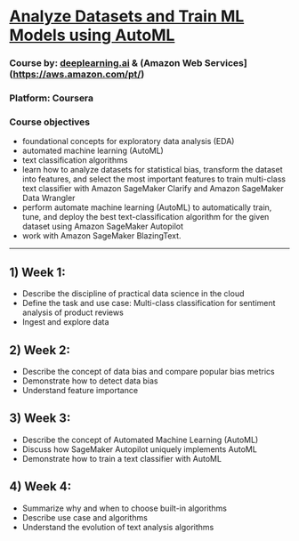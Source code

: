 # [Analyze Datasets and Train ML Models using AutoML](https://www.coursera.org/learn/automl-datasets-ml-models/home/welcome)

### Course by: [deeplearning.ai](https://www.deeplearning.ai/) & (Amazon Web Services](https://aws.amazon.com/pt/)
### Platform: Coursera
### Course objectives
- foundational concepts for exploratory data analysis (EDA)
- automated machine learning (AutoML)
- text classification algorithms
- learn how to analyze datasets for statistical bias, transform the dataset into features, and select the most important features to train multi-class text classifier with Amazon SageMaker Clarify and Amazon SageMaker Data Wrangler
- perform automate machine learning (AutoML) to automatically train, tune, and deploy the best text-classification algorithm for the given dataset using Amazon SageMaker Autopilot
- work with Amazon SageMaker BlazingText.

****

## 1) Week 1:
- Describe the discipline of practical data science in the cloud
- Define the task and use case: Multi-class classification for sentiment analysis of product reviews
- Ingest and explore data
 
## 2) Week 2:
- Describe the concept of data bias and compare popular bias metrics
- Demonstrate how to detect data bias
- Understand feature importance

## 3) Week 3:
- Describe the concept of Automated Machine Learning (AutoML)
- Discuss how SageMaker Autopilot uniquely implements AutoML
- Demonstrate how to train a text classifier with AutoML

## 4) Week 4:
- Summarize why and when to choose built-in algorithms
- Describe use case and algorithms
- Understand the evolution of text analysis algorithms


